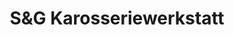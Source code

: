 ---
title: "S&G Karosseriewerkstatt"
url: /karlsruhe/sundg-karosseriewerkstatt/
shop: Autowerkstatt
---